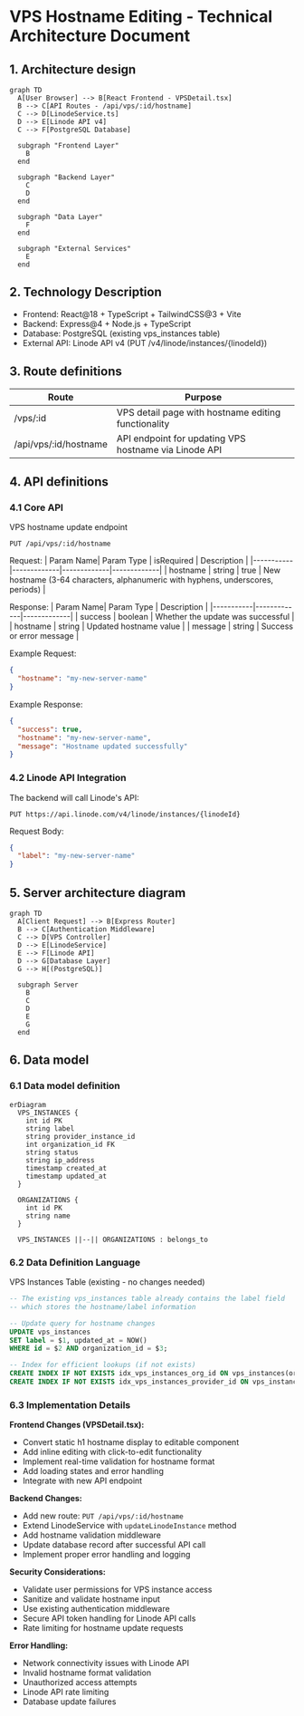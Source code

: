 # VPS Hostname Editing - Technical Architecture Document

## 1. Architecture design

```mermaid
graph TD
  A[User Browser] --> B[React Frontend - VPSDetail.tsx]
  B --> C[API Routes - /api/vps/:id/hostname]
  C --> D[LinodeService.ts]
  D --> E[Linode API v4]
  C --> F[PostgreSQL Database]

  subgraph "Frontend Layer"
    B
  end

  subgraph "Backend Layer"
    C
    D
  end

  subgraph "Data Layer"
    F
  end

  subgraph "External Services"
    E
  end
```

## 2. Technology Description

- Frontend: React@18 + TypeScript + TailwindCSS@3 + Vite
- Backend: Express@4 + Node.js + TypeScript
- Database: PostgreSQL (existing vps_instances table)
- External API: Linode API v4 (PUT /v4/linode/instances/{linodeId})

## 3. Route definitions

| Route | Purpose |
|-------|---------|
| /vps/:id | VPS detail page with hostname editing functionality |
| /api/vps/:id/hostname | API endpoint for updating VPS hostname via Linode API |

## 4. API definitions

### 4.1 Core API

VPS hostname update endpoint
```
PUT /api/vps/:id/hostname
```

Request:
| Param Name| Param Type  | isRequired  | Description |
|-----------|-------------|-------------|-------------|
| hostname  | string      | true        | New hostname (3-64 characters, alphanumeric with hyphens, underscores, periods) |

Response:
| Param Name| Param Type  | Description |
|-----------|-------------|-------------|
| success   | boolean     | Whether the update was successful |
| hostname  | string      | Updated hostname value |
| message   | string      | Success or error message |

Example Request:
```json
{
  "hostname": "my-new-server-name"
}
```

Example Response:
```json
{
  "success": true,
  "hostname": "my-new-server-name",
  "message": "Hostname updated successfully"
}
```

### 4.2 Linode API Integration

The backend will call Linode's API:
```
PUT https://api.linode.com/v4/linode/instances/{linodeId}
```

Request Body:
```json
{
  "label": "my-new-server-name"
}
```

## 5. Server architecture diagram

```mermaid
graph TD
  A[Client Request] --> B[Express Router]
  B --> C[Authentication Middleware]
  C --> D[VPS Controller]
  D --> E[LinodeService]
  E --> F[Linode API]
  D --> G[Database Layer]
  G --> H[(PostgreSQL)]

  subgraph Server
    B
    C
    D
    E
    G
  end
```

## 6. Data model

### 6.1 Data model definition

```mermaid
erDiagram
  VPS_INSTANCES {
    int id PK
    string label
    string provider_instance_id
    int organization_id FK
    string status
    string ip_address
    timestamp created_at
    timestamp updated_at
  }
  
  ORGANIZATIONS {
    int id PK
    string name
  }
  
  VPS_INSTANCES ||--|| ORGANIZATIONS : belongs_to
```

### 6.2 Data Definition Language

VPS Instances Table (existing - no changes needed)
```sql
-- The existing vps_instances table already contains the label field
-- which stores the hostname/label information

-- Update query for hostname changes
UPDATE vps_instances 
SET label = $1, updated_at = NOW() 
WHERE id = $2 AND organization_id = $3;

-- Index for efficient lookups (if not exists)
CREATE INDEX IF NOT EXISTS idx_vps_instances_org_id ON vps_instances(organization_id);
CREATE INDEX IF NOT EXISTS idx_vps_instances_provider_id ON vps_instances(provider_instance_id);
```

### 6.3 Implementation Details

**Frontend Changes (VPSDetail.tsx):**
- Convert static h1 hostname display to editable component
- Add inline editing with click-to-edit functionality
- Implement real-time validation for hostname format
- Add loading states and error handling
- Integrate with new API endpoint

**Backend Changes:**
- Add new route: `PUT /api/vps/:id/hostname`
- Extend LinodeService with `updateLinodeInstance` method
- Add hostname validation middleware
- Update database record after successful API call
- Implement proper error handling and logging

**Security Considerations:**
- Validate user permissions for VPS instance access
- Sanitize and validate hostname input
- Use existing authentication middleware
- Secure API token handling for Linode API calls
- Rate limiting for hostname update requests

**Error Handling:**
- Network connectivity issues with Linode API
- Invalid hostname format validation
- Unauthorized access attempts
- Linode API rate limiting
- Database update failures